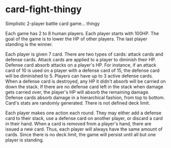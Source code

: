 # card-fight-thingy
Simplistic 2-player battle card game... thingy

Each game has 2 to 8 human players. Each player starts with 100HP. The goal of the game is to lower the HP of other players. The last player standing is the winner.

Each player is given 7 card. There are two types of cards: attack cards and defense cards. Attack cards are applied to a player to diminish their HP. Defense card absorb attacks on a player's HP. For instance, if an attack card of 10 is used on a player with a defense card of 15, the defense card will be diminished to 5. Players can have up to 3 active defense cards. When a defense card is destroyed, any HP it didn't absorb will be carried on down the stack. If there are no defense card left in the stack when damage gets carried over, the player's HP will absorb the remaining damage. Defense cards absorb damage in a hierarchical  fashion, from top to bottom. Card's stats are randomly generated. There is not defined deck limit.

Each player makes one action each round. They may either add a defense card to their stack, use a defense card on another player, or discard a card in their hand. When a card is removed from a player's hand, there are issued a new card. Thus, each player will always have the same amount of cards. Since there is no deck limit, the game will persist until all but one player is standing.
